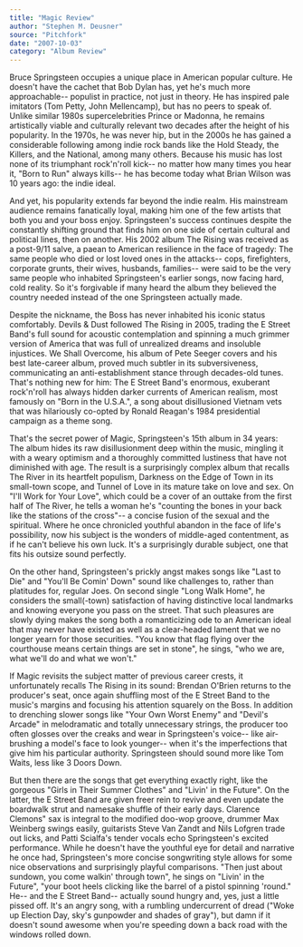 ```yaml
---
title: "Magic Review"
author: "Stephen M. Deusner"
source: "Pitchfork"
date: "2007-10-03"
category: "Album Review"
---
```


Bruce Springsteen occupies a unique place in American popular culture. He doesn't have the cachet that Bob Dylan has, yet he's much more approachable-- populist in practice, not just in theory. He has inspired pale imitators (Tom Petty, John Mellencamp), but has no peers to speak of. Unlike similar 1980s supercelebrities Prince or Madonna, he remains artistically viable and culturally relevant two decades after the height of his popularity. In the 1970s, he was never hip, but in the 2000s he has gained a considerable following among indie rock bands like the Hold Steady, the Killers, and the National, among many others. Because his music has lost none of its triumphant rock'n'roll kick-- no matter how many times you hear it, "Born to Run" always kills-- he has become today what Brian Wilson was 10 years ago: the indie ideal.

And yet, his popularity extends far beyond the indie realm. His mainstream audience remains fanatically loyal, making him one of the few artists that both you and your boss enjoy. Springsteen's success continues despite the constantly shifting ground that finds him on one side of certain cultural and political lines, then on another. His 2002 album The Rising was received as a post-9/11 salve, a paean to American resilience in the face of tragedy: The same people who died or lost loved ones in the attacks-- cops, firefighters, corporate grunts, their wives, husbands, families-- were said to be the very same people who inhabited Springsteen's earlier songs, now facing hard, cold reality. So it's forgivable if many heard the album they believed the country needed instead of the one Springsteen actually made.

Despite the nickname, the Boss has never inhabited his iconic status comfortably. Devils & Dust followed The Rising in 2005, trading the E Street Band's full sound for acoustic contemplation and spinning a much grimmer version of America that was full of unrealized dreams and insoluble injustices. We Shall Overcome, his album of Pete Seeger covers and his best late-career album, proved much subtler in its subversiveness, communicating an anti-establishment stance through decades-old tunes. That's nothing new for him: The E Street Band's enormous, exuberant rock'n'roll has always hidden darker currents of American realism, most famously on "Born in the U.S.A.", a song about disillusioned Vietnam vets that was hilariously co-opted by Ronald Reagan's 1984 presidential campaign as a theme song.

That's the secret power of Magic, Springsteen's 15th album in 34 years: The album hides its raw disillusionment deep within the music, mingling it with a weary optimism and a thoroughly committed lustiness that have not diminished with age. The result is a surprisingly complex album that recalls The River in its heartfelt populism, Darkness on the Edge of Town in its small-town scope, and Tunnel of Love in its mature take on love and sex. On "I'll Work for Your Love", which could be a cover of an outtake from the first half of The River, he tells a woman he's "counting the bones in your back like the stations of the cross"-- a concise fusion of the sexual and the spiritual. Where he once chronicled youthful abandon in the face of life's possibility, now his subject is the wonders of middle-aged contentment, as if he can't believe his own luck. It's a surprisingly durable subject, one that fits his outsize sound perfectly.

On the other hand, Springsteen's prickly angst makes songs like "Last to Die" and "You'll Be Comin' Down" sound like challenges to, rather than platitudes for, regular Joes. On second single "Long Walk Home", he considers the small(-town) satisfaction of having distinctive local landmarks and knowing everyone you pass on the street. That such pleasures are slowly dying makes the song both a romanticizing ode to an American ideal that may never have existed as well as a clear-headed lament that we no longer yearn for those securities. "You know that flag flying over the courthouse means certain things are set in stone", he sings, "who we are, what we'll do and what we won't."

If Magic revisits the subject matter of previous career crests, it unfortunately recalls The Rising in its sound: Brendan O'Brien returns to the producer's seat, once again shuffling most of the E Street Band to the music's margins and focusing his attention squarely on the Boss. In addition to drenching slower songs like "Your Own Worst Enemy" and "Devil's Arcade" in melodramatic and totally unnecessary strings, the producer too often glosses over the creaks and wear in Springsteen's voice-- like air-brushing a model's face to look younger-- when it's the imperfections that give him his particular authority. Springsteen should sound more like Tom Waits, less like 3 Doors Down.

But then there are the songs that get everything exactly right, like the gorgeous "Girls in Their Summer Clothes" and "Livin' in the Future". On the latter, the E Street Band are given freer rein to revive and even update the boardwalk strut and namesake shuffle of their early days. Clarence Clemons" sax is integral to the modified doo-wop groove, drummer Max Weinberg swings easily, guitarists Steve Van Zandt and Nils Lofgren trade out licks, and Patti Scialfa's tender vocals echo Springsteen's excited performance. While he doesn't have the youthful eye for detail and narrative he once had, Springsteen's more concise songwriting style allows for some nice observations and surprisingly playful comparisons. "Then just about sundown, you come walkin' through town", he sings on "Livin' in the Future", "your boot heels clicking like the barrel of a pistol spinning 'round." He-- and the E Street Band-- actually sound hungry and, yes, just a little pissed off. It's an angry song, with a rumbling undercurrent of dread ("Woke up Election Day, sky's gunpowder and shades of gray"), but damn if it doesn't sound awesome when you're speeding down a back road with the windows rolled down.
